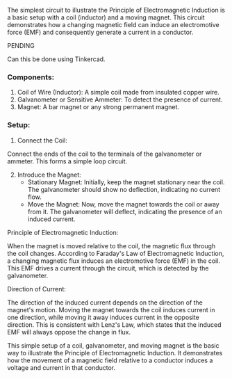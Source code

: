 The simplest circuit to illustrate the Principle of Electromagnetic Induction is a basic setup with a coil (inductor) and a moving magnet. This circuit demonstrates how a changing magnetic field can induce an electromotive force (EMF) and consequently generate a current in a conductor.

PENDING

Can this be done using Tinkercad.

### Components:

1. Coil of Wire (Inductor): A simple coil made from insulated copper wire.
2. Galvanometer or Sensitive Ammeter: To detect the presence of current.
3. Magnet: A bar magnet or any strong permanent magnet.

### Setup:

1. Connect the Coil:

Connect the ends of the coil to the terminals of the galvanometer or ammeter. This forms a simple loop circuit.

2. Introduce the Magnet:
   - Stationary Magnet: Initially, keep the magnet stationary near the coil. The galvanometer should show no deflection, indicating no current flow.
   - Move the Magnet: Now, move the magnet towards the coil or away from it. The galvanometer will deflect, indicating the presence of an induced current.

Principle of Electromagnetic Induction:

When the magnet is moved relative to the coil, the magnetic flux through the coil changes. According to Faraday's Law of Electromagnetic Induction, a changing magnetic flux induces an electromotive force (EMF) in the coil. This EMF drives a current through the circuit, which is detected by the galvanometer.

Direction of Current:

The direction of the induced current depends on the direction of the magnet's motion. Moving the magnet towards the coil induces current in one direction, while moving it away induces current in the opposite direction. This is consistent with Lenz's Law, which states that the induced EMF will always oppose the change in flux.

This simple setup of a coil, galvanometer, and moving magnet is the basic way to illustrate the Principle of Electromagnetic Induction. It demonstrates how the movement of a magnetic field relative to a conductor induces a voltage and current in that conductor.
